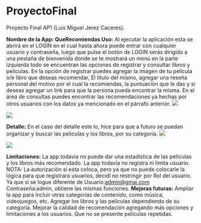 # ProyectoFinal
Proyecto Final AP1 (Luis Miguel Jerez Caceres).

**Nombre de la App: QueRecomiendas
Uso:**
Al ejecutar la aplicación esta se abrirá en el LOGIN en el cual hasta ahora puede entrar con cualquier usuario y contraseña, luego que pulse el botón de LOGIN serás dirigido a una pestaña de bienvenida donde se te mostrará un menú en la parte izquierda todo se encuentran las opciones de registrar y consultar libros y películas. 
En la opción de registrar puedes agregar la imagen de tu película o/e libro que deseas recomendar, El titulo del mismo, agregar una reseña personal del motivo por el cual la recomiendas, la puntuación que le das y si deseas agregar un link para que la persona pueda encontrar la misma.
En el área de consultas puedes encontrar las recomendaciones ya hechas por otros usuarios con los datos ya mencionado en el párrafo anterior.
![](https://i.postimg.cc/zGZYKNWP/Imagen1.png)

![](https://i.postimg.cc/XYjSQ8Hw/Imagen2.png)


**Detalle:** En el caso del detalle este lo, hice para que a futuro se puedan organizar y buscar las películas y los libros, por su categoría.
![](https://i.postimg.cc/T1fCfkW0/Imagen3.png)

![](https://i.postimg.cc/RhgQ9vmC/Imagen4.png)

**Limitaciones:**
La app todavía no puede dar una estadística de las películas y los libros más recomendado.
La app todavía no registra ni limita usuario. NOTA: La autorización si esta coloca, pero ya que no puede colocarle la lógica para que registrara usuarios, decidí no restringir por Rol del usuario. Ya que si se logue diferente de  Usuario:admin@gmai.com Contraseña:admin, obtiene las mismas funciones.
**Mejoras futuras:**
Ampliar la app para incluir otras categorías de contenido, como música, videojuegos, etc.
Agregar los libros y las películas dependiendo de su categoría.
Mejorar la calidad de recomendación agregando más opciones y limitaciones a los usuarios. 
Que no se presente películas repetidas.
